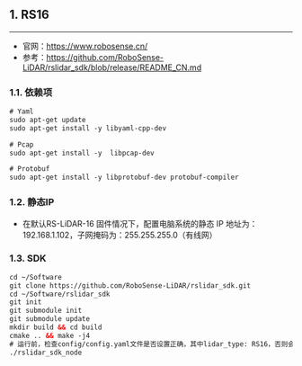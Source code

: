 ## 1. RS16
----------

* 官网：https://www.robosense.cn/
* 参考：https://github.com/RoboSense-LiDAR/rslidar_sdk/blob/release/README_CN.md

### 1.1. 依赖项
```html
# Yaml
sudo apt-get update
sudo apt-get install -y libyaml-cpp-dev

# Pcap
sudo apt-get install -y  libpcap-dev

# Protobuf
sudo apt-get install -y libprotobuf-dev protobuf-compiler
```

### 1.2. 静态IP
* 在默认RS-LiDAR-16 固件情况下，配置电脑系统的静态 IP 地址为：192.168.1.102，子网掩码为：255.255.255.0（有线网）


### 1.3. SDK
```html
cd ~/Software
git clone https://github.com/RoboSense-LiDAR/rslidar_sdk.git
cd ~/Software/rslidar_sdk
git init
git submodule init
git submodule update
mkdir build && cd build
cmake .. && make -j4
# 运行前，检查config/config.yaml文件是否设置正确，其中lidar_type: RS16，否则会出现ERRCODE_WRONGPKTHEADER错误。
./rslidar_sdk_node
```


